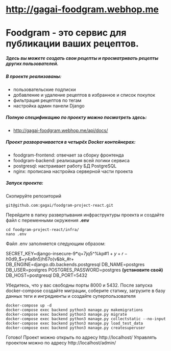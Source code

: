 # http://gagai-foodgram.webhop.me

# Foodgram - это сервис для публикации ваших рецептов.
##### Здесь вы можете создать свои рецепты и просматривать рецепты других пользователей.

##### В проекте реализованы:
 * пользовательские подписки
 * добавление и удаление рецептов в избранное и список покупок
 * фильтрация рецептов по тегам
 * настройка админ панели Django

##### Полную спецификацию по проекту можно посмотреть здесь:
* http://gagai-foodgram.webhop.me/api/docs/

##### Проект разворачивается в четырёх Docker контейнерах:
* foodgram-frontend: отвечает за сборку фронтенда
* foodgram-backend: реализация всей логики сервиса
* postgresql: настраивает работу БД PostgreSQL
* nginx: прописана настройка серверной части проекта

##### Запуск проекта:
Скопируйте репозиторий
```
git@github.com:gagai/foodgram-project-react.git
```

Перейдите в папку развертывания инфраструктуры проекта 
и создайте файл с переменными окружения **.env**
```
cd foodgram-project-react/infra/
nano .env
```
Файл .env заполняется следующим образом:

SECRET_KEY=django-insecure-$9*$q+7jq5^%kp#$1+y+r-h0$d9_$+y4a6n5)h67o(v&bk_#r+
DB_ENGINE=django.db.backends.postgresql
DB_NAME=postgres
DB_USER=postgres
POSTGRES_PASSWORD=postgres **(установите свой)**
DB_HOST=postgresql
DB_PORT=5432

Убедитесь, что у вас свободны порты 8000 и 5432.
После запуска docker-compose создайте миграции, соберите статику,
загрузите в базу данных теги и ингредиенты и создайте суперпользователя
```
docker-compose up -d
docker-compose exec backend python3 manage.py makemigrations
docker-compose exec backend python3 manage.py migrate
docker-compose exec backend python3 manage.py collectstatic --no-input
docker-compose exec backend python3 manage.py load_test_data
docker-compose exec backend python3 manage.py createsuperuser
```

Готово!
Проект можно открыть по адресу http://localhost/
Управлять проектом можно по адресу http://localhost/admin/
